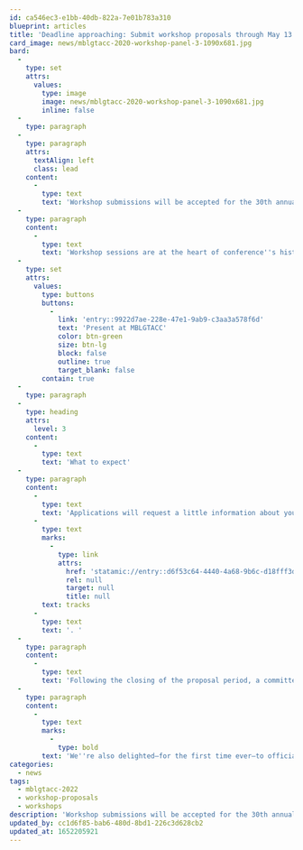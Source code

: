 ```yaml
---
id: ca546ec3-e1bb-40db-822a-7e01b783a310
blueprint: articles
title: 'Deadline approaching: Submit workshop proposals through May 13'
card_image: news/mblgtacc-2020-workshop-panel-3-1090x681.jpg
bard:
  -
    type: set
    attrs:
      values:
        type: image
        image: news/mblgtacc-2020-workshop-panel-3-1090x681.jpg
        inline: false
  -
    type: paragraph
  -
    type: paragraph
    attrs:
      textAlign: left
      class: lead
    content:
      -
        type: text
        text: 'Workshop submissions will be accepted for the 30th annual MBLGTACC through Friday, May 13, 2022 at 11:59 p.m. EDT.'
  -
    type: paragraph
    content:
      -
        type: text
        text: 'Workshop sessions are at the heart of conference''s history and impact, bringing together students and higher ed pros from across the Midwest to learn and grow through the knowledge and experiences of their peers and mentors. We encourage anyone—students, staff, faculty, community organizers, and others—to consider what knowledge and experiences they can thoughtfully and confidently bring to a workshop of attendees, and to submit a proposal. '
  -
    type: set
    attrs:
      values:
        type: buttons
        buttons:
          -
            link: 'entry::9922d7ae-228e-47e1-9ab9-c3aa3a578f6d'
            text: 'Present at MBLGTACC'
            color: btn-green
            size: btn-lg
            block: false
            outline: true
            target_blank: false
        contain: true
  -
    type: paragraph
  -
    type: heading
    attrs:
      level: 3
    content:
      -
        type: text
        text: 'What to expect'
  -
    type: paragraph
    content:
      -
        type: text
        text: 'Applications will request a little information about you and your program, including presenter names and contact info, content or conceptual descriptions, modality, and '
      -
        type: text
        marks:
          -
            type: link
            attrs:
              href: 'statamic://entry::d6f53c64-4440-4a68-9b6c-d18fff3d6834'
              rel: null
              target: null
              title: null
        text: tracks
      -
        type: text
        text: '. '
  -
    type: paragraph
    content:
      -
        type: text
        text: 'Following the closing of the proposal period, a committee comprising students, staff, and advisors will review, rank, and select a slate of workshops for MBLGTACC 2022. Presenters will be notified in mid-July of the status of their proposals, and presenters of accepted workshops will be asked to confirm their intent to present at MBLGTACC and key information about their program.'
  -
    type: paragraph
    content:
      -
        type: text
        marks:
          -
            type: bold
        text: 'We''re also delighted—for the first time ever—to officially offer complimentary conference registrations to all presenters of accepted workshops.'
categories:
  - news
tags:
  - mblgtacc-2022
  - workshop-proposals
  - workshops
description: 'Workshop submissions will be accepted for the 30th annual MBLGTACC through Friday, May 13, 2022 at 11:59 p.m. EDT. Workshop sessions are at the heart of conference''s history and impact, bringing together students and higher ed pros from across the Midwest to learn and grow through the knowledge and experiences of their peers and mentors.'
updated_by: cc1d6f85-bab6-480d-8bd1-226c3d628cb2
updated_at: 1652205921
---
```

